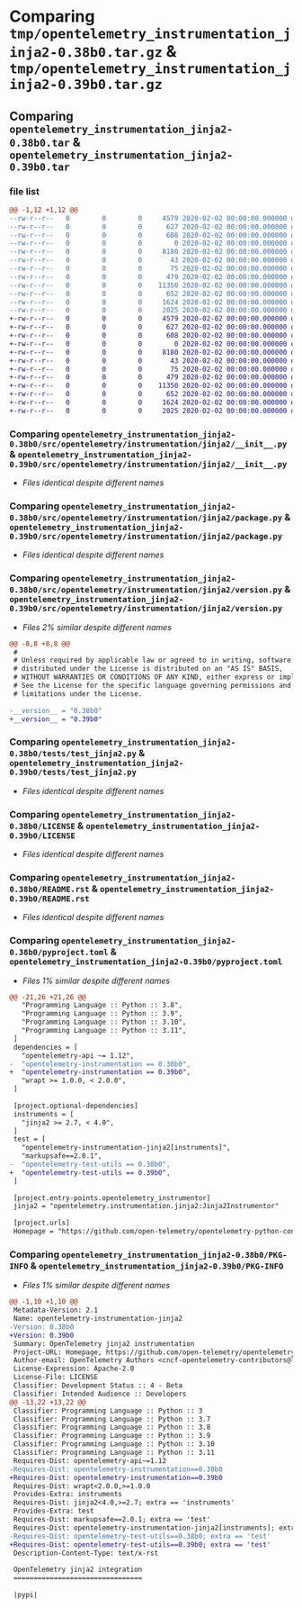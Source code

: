 # Comparing `tmp/opentelemetry_instrumentation_jinja2-0.38b0.tar.gz` & `tmp/opentelemetry_instrumentation_jinja2-0.39b0.tar.gz`

## Comparing `opentelemetry_instrumentation_jinja2-0.38b0.tar` & `opentelemetry_instrumentation_jinja2-0.39b0.tar`

### file list

```diff
@@ -1,12 +1,12 @@
--rw-r--r--   0        0        0     4579 2020-02-02 00:00:00.000000 opentelemetry_instrumentation_jinja2-0.38b0/src/opentelemetry/instrumentation/jinja2/__init__.py
--rw-r--r--   0        0        0      627 2020-02-02 00:00:00.000000 opentelemetry_instrumentation_jinja2-0.38b0/src/opentelemetry/instrumentation/jinja2/package.py
--rw-r--r--   0        0        0      608 2020-02-02 00:00:00.000000 opentelemetry_instrumentation_jinja2-0.38b0/src/opentelemetry/instrumentation/jinja2/version.py
--rw-r--r--   0        0        0        0 2020-02-02 00:00:00.000000 opentelemetry_instrumentation_jinja2-0.38b0/tests/__init__.py
--rw-r--r--   0        0        0     8180 2020-02-02 00:00:00.000000 opentelemetry_instrumentation_jinja2-0.38b0/tests/test_jinja2.py
--rw-r--r--   0        0        0       43 2020-02-02 00:00:00.000000 opentelemetry_instrumentation_jinja2-0.38b0/tests/templates/base.html
--rw-r--r--   0        0        0       75 2020-02-02 00:00:00.000000 opentelemetry_instrumentation_jinja2-0.38b0/tests/templates/template.html
--rw-r--r--   0        0        0      479 2020-02-02 00:00:00.000000 opentelemetry_instrumentation_jinja2-0.38b0/.gitignore
--rw-r--r--   0        0        0    11350 2020-02-02 00:00:00.000000 opentelemetry_instrumentation_jinja2-0.38b0/LICENSE
--rw-r--r--   0        0        0      652 2020-02-02 00:00:00.000000 opentelemetry_instrumentation_jinja2-0.38b0/README.rst
--rw-r--r--   0        0        0     1624 2020-02-02 00:00:00.000000 opentelemetry_instrumentation_jinja2-0.38b0/pyproject.toml
--rw-r--r--   0        0        0     2025 2020-02-02 00:00:00.000000 opentelemetry_instrumentation_jinja2-0.38b0/PKG-INFO
+-rw-r--r--   0        0        0     4579 2020-02-02 00:00:00.000000 opentelemetry_instrumentation_jinja2-0.39b0/src/opentelemetry/instrumentation/jinja2/__init__.py
+-rw-r--r--   0        0        0      627 2020-02-02 00:00:00.000000 opentelemetry_instrumentation_jinja2-0.39b0/src/opentelemetry/instrumentation/jinja2/package.py
+-rw-r--r--   0        0        0      608 2020-02-02 00:00:00.000000 opentelemetry_instrumentation_jinja2-0.39b0/src/opentelemetry/instrumentation/jinja2/version.py
+-rw-r--r--   0        0        0        0 2020-02-02 00:00:00.000000 opentelemetry_instrumentation_jinja2-0.39b0/tests/__init__.py
+-rw-r--r--   0        0        0     8180 2020-02-02 00:00:00.000000 opentelemetry_instrumentation_jinja2-0.39b0/tests/test_jinja2.py
+-rw-r--r--   0        0        0       43 2020-02-02 00:00:00.000000 opentelemetry_instrumentation_jinja2-0.39b0/tests/templates/base.html
+-rw-r--r--   0        0        0       75 2020-02-02 00:00:00.000000 opentelemetry_instrumentation_jinja2-0.39b0/tests/templates/template.html
+-rw-r--r--   0        0        0      479 2020-02-02 00:00:00.000000 opentelemetry_instrumentation_jinja2-0.39b0/.gitignore
+-rw-r--r--   0        0        0    11350 2020-02-02 00:00:00.000000 opentelemetry_instrumentation_jinja2-0.39b0/LICENSE
+-rw-r--r--   0        0        0      652 2020-02-02 00:00:00.000000 opentelemetry_instrumentation_jinja2-0.39b0/README.rst
+-rw-r--r--   0        0        0     1624 2020-02-02 00:00:00.000000 opentelemetry_instrumentation_jinja2-0.39b0/pyproject.toml
+-rw-r--r--   0        0        0     2025 2020-02-02 00:00:00.000000 opentelemetry_instrumentation_jinja2-0.39b0/PKG-INFO
```

### Comparing `opentelemetry_instrumentation_jinja2-0.38b0/src/opentelemetry/instrumentation/jinja2/__init__.py` & `opentelemetry_instrumentation_jinja2-0.39b0/src/opentelemetry/instrumentation/jinja2/__init__.py`

 * *Files identical despite different names*

### Comparing `opentelemetry_instrumentation_jinja2-0.38b0/src/opentelemetry/instrumentation/jinja2/package.py` & `opentelemetry_instrumentation_jinja2-0.39b0/src/opentelemetry/instrumentation/jinja2/package.py`

 * *Files identical despite different names*

### Comparing `opentelemetry_instrumentation_jinja2-0.38b0/src/opentelemetry/instrumentation/jinja2/version.py` & `opentelemetry_instrumentation_jinja2-0.39b0/src/opentelemetry/instrumentation/jinja2/version.py`

 * *Files 2% similar despite different names*

```diff
@@ -8,8 +8,8 @@
 #
 # Unless required by applicable law or agreed to in writing, software
 # distributed under the License is distributed on an "AS IS" BASIS,
 # WITHOUT WARRANTIES OR CONDITIONS OF ANY KIND, either express or implied.
 # See the License for the specific language governing permissions and
 # limitations under the License.
 
-__version__ = "0.38b0"
+__version__ = "0.39b0"
```

### Comparing `opentelemetry_instrumentation_jinja2-0.38b0/tests/test_jinja2.py` & `opentelemetry_instrumentation_jinja2-0.39b0/tests/test_jinja2.py`

 * *Files identical despite different names*

### Comparing `opentelemetry_instrumentation_jinja2-0.38b0/LICENSE` & `opentelemetry_instrumentation_jinja2-0.39b0/LICENSE`

 * *Files identical despite different names*

### Comparing `opentelemetry_instrumentation_jinja2-0.38b0/README.rst` & `opentelemetry_instrumentation_jinja2-0.39b0/README.rst`

 * *Files identical despite different names*

### Comparing `opentelemetry_instrumentation_jinja2-0.38b0/pyproject.toml` & `opentelemetry_instrumentation_jinja2-0.39b0/pyproject.toml`

 * *Files 1% similar despite different names*

```diff
@@ -21,26 +21,26 @@
   "Programming Language :: Python :: 3.8",
   "Programming Language :: Python :: 3.9",
   "Programming Language :: Python :: 3.10",
   "Programming Language :: Python :: 3.11",
 ]
 dependencies = [
   "opentelemetry-api ~= 1.12",
-  "opentelemetry-instrumentation == 0.38b0",
+  "opentelemetry-instrumentation == 0.39b0",
   "wrapt >= 1.0.0, < 2.0.0",
 ]
 
 [project.optional-dependencies]
 instruments = [
   "jinja2 >= 2.7, < 4.0",
 ]
 test = [
   "opentelemetry-instrumentation-jinja2[instruments]",
   "markupsafe==2.0.1",
-  "opentelemetry-test-utils == 0.38b0",
+  "opentelemetry-test-utils == 0.39b0",
 ]
 
 [project.entry-points.opentelemetry_instrumentor]
 jinja2 = "opentelemetry.instrumentation.jinja2:Jinja2Instrumentor"
 
 [project.urls]
 Homepage = "https://github.com/open-telemetry/opentelemetry-python-contrib/tree/main/instrumentation/opentelemetry-instrumentation-jinja2"
```

### Comparing `opentelemetry_instrumentation_jinja2-0.38b0/PKG-INFO` & `opentelemetry_instrumentation_jinja2-0.39b0/PKG-INFO`

 * *Files 1% similar despite different names*

```diff
@@ -1,10 +1,10 @@
 Metadata-Version: 2.1
 Name: opentelemetry-instrumentation-jinja2
-Version: 0.38b0
+Version: 0.39b0
 Summary: OpenTelemetry jinja2 instrumentation
 Project-URL: Homepage, https://github.com/open-telemetry/opentelemetry-python-contrib/tree/main/instrumentation/opentelemetry-instrumentation-jinja2
 Author-email: OpenTelemetry Authors <cncf-opentelemetry-contributors@lists.cncf.io>
 License-Expression: Apache-2.0
 License-File: LICENSE
 Classifier: Development Status :: 4 - Beta
 Classifier: Intended Audience :: Developers
@@ -13,22 +13,22 @@
 Classifier: Programming Language :: Python :: 3
 Classifier: Programming Language :: Python :: 3.7
 Classifier: Programming Language :: Python :: 3.8
 Classifier: Programming Language :: Python :: 3.9
 Classifier: Programming Language :: Python :: 3.10
 Classifier: Programming Language :: Python :: 3.11
 Requires-Dist: opentelemetry-api~=1.12
-Requires-Dist: opentelemetry-instrumentation==0.38b0
+Requires-Dist: opentelemetry-instrumentation==0.39b0
 Requires-Dist: wrapt<2.0.0,>=1.0.0
 Provides-Extra: instruments
 Requires-Dist: jinja2<4.0,>=2.7; extra == 'instruments'
 Provides-Extra: test
 Requires-Dist: markupsafe==2.0.1; extra == 'test'
 Requires-Dist: opentelemetry-instrumentation-jinja2[instruments]; extra == 'test'
-Requires-Dist: opentelemetry-test-utils==0.38b0; extra == 'test'
+Requires-Dist: opentelemetry-test-utils==0.39b0; extra == 'test'
 Description-Content-Type: text/x-rst
 
 OpenTelemetry jinja2 integration
 ================================
 
 |pypi|
```

